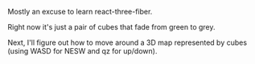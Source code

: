 Mostly an excuse to learn react-three-fiber.

Right now it's just a pair of cubes that fade from green to grey.

Next, I'll figure out how to move around a 3D map represented by cubes (using WASD for NESW and qz for up/down).
